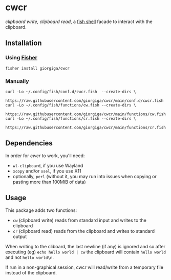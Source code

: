 # cwcr

*clipboard write, clipboard read*, a [fish shell](https://fishshell.com/) facade to interact with the clipboard.

## Installation

### Using [Fisher](https://github.com/jorgebucaran/fisher)

```fish
fisher install giorgiga/cwcr
```

### Manually

```fish
curl -Lo ~/.config/fish/conf.d/cwcr.fish  --create-dirs \
     https://raw.githubusercontent.com/giorgiga/cwcr/main/conf.d/cwcr.fish
curl -Lo ~/.config/fish/functions/cw.fish --create-dirs \
     https://raw.githubusercontent.com/giorgiga/cwcr/main/functions/cw.fish
curl -Lo ~/.config/fish/functions/cr.fish --create-dirs \
     https://raw.githubusercontent.com/giorgiga/cwcr/main/functions/cr.fish
```

## Dependencies

In order for *cwcr* to work, you'll need:

* `wl-clipboard`, if you use Wayland
* `xcopy` and/or `xsel`, if you use X11
* optionally, `perl` (without it, you may run into issues when copying or pasting more than 100MiB of data)

## Usage

This package adds two functions:

* `cw` (clipboard write) reads from standard input and writes to the clipboard
* `cr` (clipboard read) reads from the clipboard and writes to standard output

When writing to the cliboard, the last newline (if any) is ignored and so after executing (eg) `echo hello world | cw` the clipboard will contain `hello world` and not `hello world\n`.

If run in a non-graphical session, cwcr will read/write from a temporary file instead of the clipboard.
